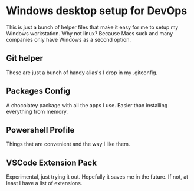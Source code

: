# Windows desktop setup for DevOps

This is just a bunch of helper files that make it easy for me to setup my Windows workstation.  Why not linux?  Because Macs suck and many companies only have Windows as a second option.

## Git helper

These are just a bunch of handy alias's I drop in my .gitconfig.

## Packages Config

A chocolatey package with all the apps I use.  Easier than installing everything from memory.

## Powershell Profile

Things that are convenient and the way I like them.

## VSCode Extension Pack

Experimental, just trying it out.  Hopefully it saves me in the future.  If not, at least I have a list of extensions.
